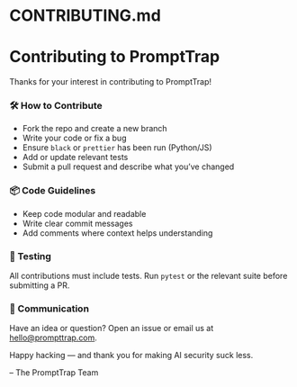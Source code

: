 # CONTRIBUTING.md

# Contributing to PromptTrap

Thanks for your interest in contributing to PromptTrap!

### 🛠️ How to Contribute
- Fork the repo and create a new branch
- Write your code or fix a bug
- Ensure `black` or `prettier` has been run (Python/JS)
- Add or update relevant tests
- Submit a pull request and describe what you’ve changed

### 📦 Code Guidelines
- Keep code modular and readable
- Write clear commit messages
- Add comments where context helps understanding

### 🧪 Testing
All contributions must include tests. Run `pytest` or the relevant suite before submitting a PR.

### 💬 Communication
Have an idea or question? Open an issue or email us at hello@prompttrap.com.

Happy hacking — and thank you for making AI security suck less.

– The PromptTrap Team
